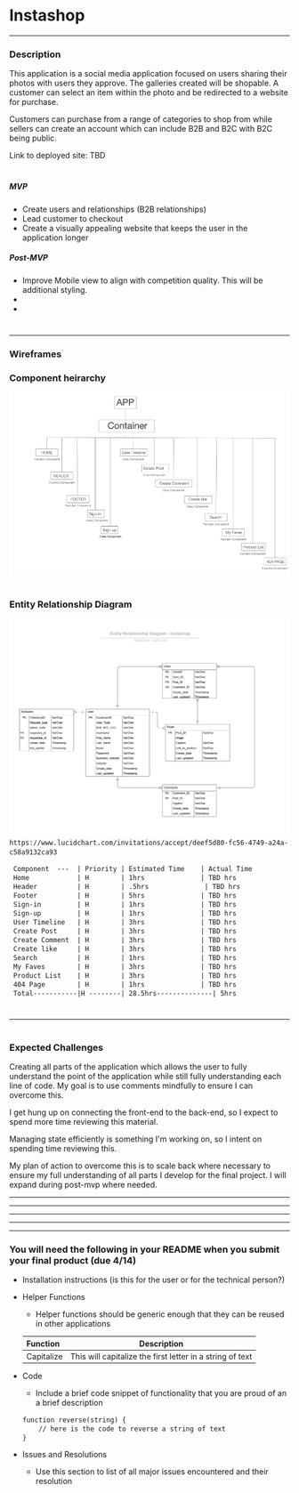 # Instashop

---

### Description

This application is a social media application focused on users sharing their photos with users they approve. The galleries created will be shopable.  A customer can select an item within the photo and be redirected to a website for purchase.

Customers can purchase from a range of categories to shop from while sellers can create an account which can include B2B and B2C with B2C being public.

Link to deployed site: TBD
#
##### MVP
 - Create users and relationships (B2B relationships)
 - Lead customer to checkout
 - Create a visually appealing website that keeps the user in the application longer
##### Post-MVP
- Improve Mobile view to align with competition quality.  This will be additional styling.
-
-
#
#
#
#
#
---

### Wireframes

### Component heirarchy
![ERD](https://github.com/ReginaClarke/Instashop/blob/master/Media/Component%20Hierarchy.jpeg)
#
#
#
#
#
### Entity Relationship Diagram
![ERD](https://github.com/ReginaClarke/Instashop/blob/master/Media/Entity%20Relationship%20Diagram%20-%20Instashop.png)
`https://www.lucidchart.com/invitations/accept/deef5d80-fc56-4749-a24a-c58a9132ca93`



	 Component  ---  | Priority | Estimated Time    | Actual Time 
	 Home            | H        | 1hrs              | TBD hrs  
	 Header          | H        | .5hrs              | TBD hrs  
	 Footer          | H        | 5hrs              | TBD hrs 
	 Sign-in         | H        | 1hrs              | TBD hrs 
	 Sign-up         | H        | 1hrs              | TBD hrs 
	 User Timeline   | H        | 3hrs              | TBD hrs 
	 Create Post     | H        | 3hrs              | TBD hrs  
	 Create Comment  | H        | 3hrs              | TBD hrs 
	 Create like     | H        | 3hrs              | TBD hrs 
	 Search          | H        | 1hrs              | TBD hrs 
     My Faves        | H        | 3hrs              | TBD hrs  
	 Product List    | H        | 3hrs              | TBD hrs 
	 404 Page        | H        | 1hrs              | TBD hrs 
	 Total-----------|H --------| 28.5hrs--------------| 5hrs

#
#
#
#
#
---
#
#
#

### Expected Challenges
 Creating all parts of the application which allows the user to fully understand the point of the application while still fully understanding each line of code.  My goal is to use comments mindfully to ensure I can overcome this.  
 
 I get hung up on connecting the front-end to the back-end, so I expect to spend more time reviewing this material.
 
 Managing state efficiently is something I'm working on, so I intent on spending time reviewing this.
 
 My plan of action to overcome this is to scale back where necessary to ensure my full understanding of all parts I develop for the final project.  I will expand during post-mvp where needed.
 
---
---
---
---
---
### You will need the following in your README when you submit your final product (due 4/14)
 - Installation instructions (is this for the user or for the technical person?)

 - Helper Functions
	- Helper functions should be generic enough that they can be reused in other applications 

	| Function | Description | 
	| --- | :---: |  
	| Capitalize | This will capitalize the first letter in a string of text | 

 - Code 
	- Include a brief code snippet of functionality that you are proud of an a brief description  

	```
	function reverse(string) {
		// here is the code to reverse a string of text
	}
	```
 - Issues and Resolutions
	- Use this section to list of all major issues encountered and their resolution
